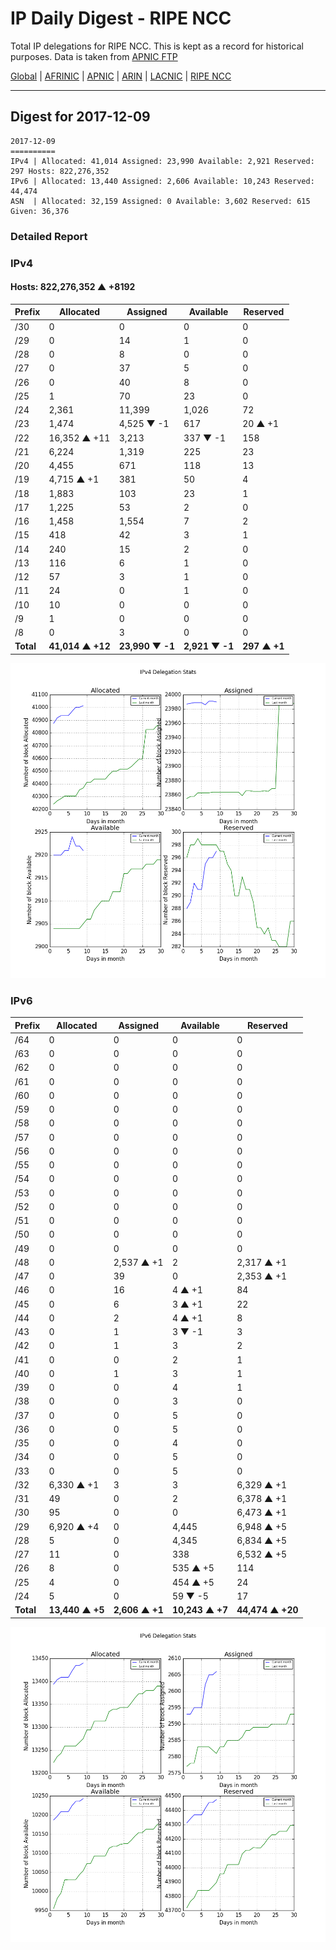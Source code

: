 # IP Daily Digest - RIPE NCC

Total IP delegations for RIPE NCC. This is kept as a record for historical purposes. Data is taken from [APNIC FTP](https://ftp.apnic.net/)

[Global](https://github.com/csmets/IP-Daily-Digest) | [AFRINIC](https://github.com/csmets/IP-Daily-Digest/tree/master/archives/AFRINIC) | [APNIC](https://github.com/csmets/IP-Daily-Digest/tree/master/archives/APNIC) | [ARIN](https://github.com/csmets/IP-Daily-Digest/tree/master/archives/ARIN) | [LACNIC](https://github.com/csmets/IP-Daily-Digest/tree/master/archives/LACNIC) | [RIPE NCC](https://github.com/csmets/IP-Daily-Digest/tree/master/archives/RIPE_NCC)

---

## Digest for 2017-12-09
```
2017-12-09
==========
IPv4 | Allocated: 41,014 Assigned: 23,990 Available: 2,921 Reserved: 297 Hosts: 822,276,352
IPv6 | Allocated: 13,440 Assigned: 2,606 Available: 10,243 Reserved: 44,474
ASN  | Allocated: 32,159 Assigned: 0 Available: 3,602 Reserved: 615 Given: 36,376
```

### Detailed Report

### IPv4

#### Hosts: **822,276,352 ▲ +8192**

| Prefix | Allocated | Assigned | Available | Reserved |
| ----- | ----- | ----- | ----- | ----- |
| /30 | 0 | 0 | 0 | 0 |
| /29 | 0 | 14 | 1 | 0 |
| /28 | 0 | 8 | 0 | 0 |
| /27 | 0 | 37 | 5 | 0 |
| /26 | 0 | 40 | 8 | 0 |
| /25 | 1 | 70 | 23 | 0 |
| /24 | 2,361 | 11,399 | 1,026 | 72 |
| /23 | 1,474 | 4,525 ▼ -1 | 617 | 20 ▲ +1 |
| /22 | 16,352 ▲ +11 | 3,213 | 337 ▼ -1 | 158 |
| /21 | 6,224 | 1,319 | 225 | 23 |
| /20 | 4,455 | 671 | 118 | 13 |
| /19 | 4,715 ▲ +1 | 381 | 50 | 4 |
| /18 | 1,883 | 103 | 23 | 1 |
| /17 | 1,225 | 53 | 2 | 0 |
| /16 | 1,458 | 1,554 | 7 | 2 |
| /15 | 418 | 42 | 3 | 1 |
| /14 | 240 | 15 | 2 | 0 |
| /13 | 116 | 6 | 1 | 0 |
| /12 | 57 | 3 | 1 | 0 |
| /11 | 24 | 0 | 1 | 0 |
| /10 | 10 | 0 | 0 | 0 |
| /9 | 1 | 0 | 0 | 0 |
| /8 | 0 | 3 | 0 | 0 |
| **Total** | **41,014 ▲ +12** | **23,990 ▼ -1** | **2,921 ▼ -1** | **297 ▲ +1** |

![ipv4-stats](ipv4-figure.png)

### IPv6

| Prefix | Allocated | Assigned | Available | Reserved |
| ----- | ----- | ----- | ----- | ----- |
| /64 | 0 | 0 | 0 | 0 |
| /63 | 0 | 0 | 0 | 0 |
| /62 | 0 | 0 | 0 | 0 |
| /61 | 0 | 0 | 0 | 0 |
| /60 | 0 | 0 | 0 | 0 |
| /59 | 0 | 0 | 0 | 0 |
| /58 | 0 | 0 | 0 | 0 |
| /57 | 0 | 0 | 0 | 0 |
| /56 | 0 | 0 | 0 | 0 |
| /55 | 0 | 0 | 0 | 0 |
| /54 | 0 | 0 | 0 | 0 |
| /53 | 0 | 0 | 0 | 0 |
| /52 | 0 | 0 | 0 | 0 |
| /51 | 0 | 0 | 0 | 0 |
| /50 | 0 | 0 | 0 | 0 |
| /49 | 0 | 0 | 0 | 0 |
| /48 | 0 | 2,537 ▲ +1 | 2 | 2,317 ▲ +1 |
| /47 | 0 | 39 | 0 | 2,353 ▲ +1 |
| /46 | 0 | 16 | 4 ▲ +1 | 84 |
| /45 | 0 | 6 | 3 ▲ +1 | 22 |
| /44 | 0 | 2 | 4 ▲ +1 | 8 |
| /43 | 0 | 1 | 3 ▼ -1 | 3 |
| /42 | 0 | 1 | 3 | 2 |
| /41 | 0 | 0 | 2 | 1 |
| /40 | 0 | 1 | 3 | 1 |
| /39 | 0 | 0 | 4 | 1 |
| /38 | 0 | 0 | 3 | 0 |
| /37 | 0 | 0 | 5 | 0 |
| /36 | 0 | 0 | 5 | 0 |
| /35 | 0 | 0 | 4 | 0 |
| /34 | 0 | 0 | 5 | 0 |
| /33 | 0 | 0 | 5 | 0 |
| /32 | 6,330 ▲ +1 | 3 | 3 | 6,329 ▲ +1 |
| /31 | 49 | 0 | 2 | 6,378 ▲ +1 |
| /30 | 95 | 0 | 0 | 6,473 ▲ +1 |
| /29 | 6,920 ▲ +4 | 0 | 4,445 | 6,948 ▲ +5 |
| /28 | 5 | 0 | 4,345 | 6,834 ▲ +5 |
| /27 | 11 | 0 | 338 | 6,532 ▲ +5 |
| /26 | 8 | 0 | 535 ▲ +5 | 114 |
| /25 | 4 | 0 | 454 ▲ +5 | 24 |
| /24 | 5 | 0 | 59 ▼ -5 | 17 |
| **Total** | **13,440 ▲ +5** | **2,606 ▲ +1** | **10,243 ▲ +7** | **44,474 ▲ +20** |

![ipv6-stats](ipv6-figure.png)